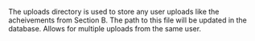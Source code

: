 The uploads directory is used to store any user uploads like the acheivements from Section B. The path to this file will be updated in the database. Allows for multiple uploads from the same user.